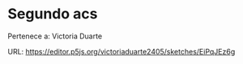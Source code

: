# Segundo acs

Pertenece a: Victoria Duarte

URL: https://editor.p5js.org/victoriaduarte2405/sketches/EiPqJEz6g
